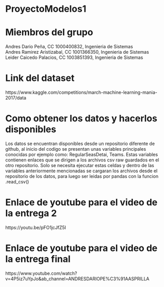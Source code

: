 # ProyectoModelos1

<html>
  <body>
    <h1>Miembros del grupo</h1>
    <p>Andres Dario Peña, CC 1000400832, Ingenieria de Sistemas<br>
    Andres Ramirez Aristizabal, CC 1001366350, Ingenieria de Sistemas<br>
    Leider Caicedo Palacios, CC 1003851393, Ingenieria de Sistemas<br></p>
    <h1>Link del dataset</h1>
    <p>https://www.kaggle.com/competitions/march-machine-learning-mania-2017/data<br></p>
    <h1>Como obtener los datos y hacerlos disponibles</h1>
    <p>Los datos se encuentran disponibles desde un repositorio diferente de github, al inicio del codigo se presentan unas variables principales conocidas por ejemplo como: RegularSeasDetai, Teams. Estas variables contienen enlaces que se dirigen a los archivos csv raw guardados en el otro repositorio. Solo se necesita ejecutar estas celdas y dentro de las variables anteriormente mencionadas se cargaran los archivos desde el repositorio de los datos, para luego ser leidas por pandas con la funcion .read_csv()<br></p>
    <h1>Enlace de youtube para el video de la entrega 2</h1>
    <p>https://youtu.be/pFO1jcJfZ5I</p>
    <h1>Enlace de youtube para el video de la entrega final</h1>
    <p>https://www.youtube.com/watch?v=4P5iz7uYpJo&ab_channel=ANDRESDARIOPE%C3%91AASPRILLA</p>
  </body>
</html>

